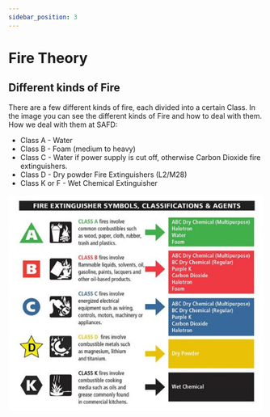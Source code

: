 ```yaml
---
sidebar_position: 3
---
```


# Fire Theory

## Different kinds of Fire

There are a few different kinds of fire, each divided into a certain Class. In the image you can see the different kinds of Fire and how to deal with them.
How we deal with them at SAFD:
- Class A - Water
- Class B - Foam (medium to heavy)
- Class C - Water if power supply is cut off, otherwise Carbon Dioxide fire extinguishers.
- Class D - Dry powder Fire Extinguishers (L2/M28)
- Class K or F - Wet Chemical Extinguisher

![Fire Types](./imgs/fireTypes.JPG)